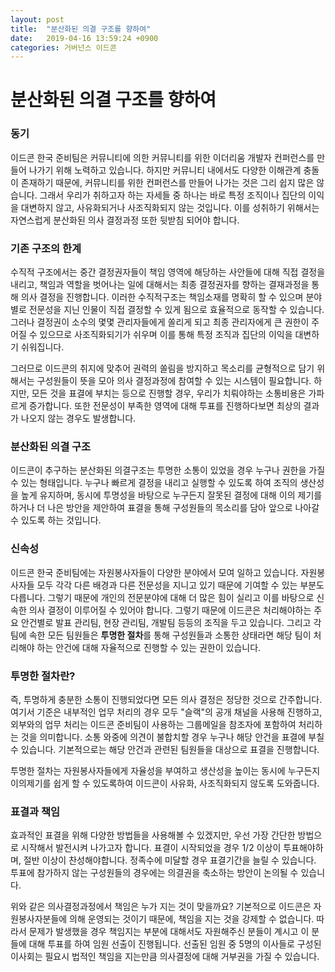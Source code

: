 ```yaml
---
layout: post
title:  "분산화된 의결 구조를 향하여"
date:   2019-04-16 13:59:24 +0900
categories: 거버넌스 이드콘
---
```


# 분산화된 의결 구조를 향하여

### 동기

이드콘 한국 준비팀은 커뮤니티에 의한 커뮤니티를 위한 이더리움 개발자 컨퍼런스를 만들어 나가기 위해 노력하고 있습니다. 하지만 커뮤니티 내에서도 다양한 이해관계 충돌이 존재하기 때문에, 커뮤니티를 위한 컨퍼런스를 만들어 나가는 것은 그리 쉽지 많은 않습니다. 그래서 우리가 취하고자 하는 자세들 중 하나는 바로 특정 조직이나 집단의 이익을 대변하지 않고, 사유화되거나 사조직화되지 않는 것입니다. 이를 성취하기 위해서는 자연스럽게 분산화된 의사 결정과정 또한 뒷받침 되어야 합니다.

### 기존 구조의 한계

수직적 구조에서는 중간 결정권자들이 책임 영역에 해당하는 사안들에 대해 직접 결정을 내리고, 책임과 역할을 벗어나는 일에 대해서는 최종 결정권자를 향하는 결재과정을 통해 의사 결정을 진행합니다. 이러한 수직적구조는 책임소재를 명확히 할 수 있으며 분야별로 전문성을 지닌 인물이 직접 결정할 수 있게 됨으로 효율적으로 동작할 수 있습니다. 그러나 결정권이 소수의 몇몇 관리자들에게 쏠리게 되고 최종 관리자에게 큰 권한이 주어질 수 있으므로 사조직화되기가 쉬우며 이를 통해 특정 조직과 집단의 이익을 대변하기 쉬워집니다. 

그러므로 이드콘의 취지에 맞추어 권력의 쏠림을 방지하고 목소리를 균형적으로 담기 위해서는 구성원들이 뜻을 모아 의사 결정과정에 참여할 수 있는 시스템이 필요합니다. 하지만, 모든 것을 표결에 부치는 등으로 진행할 경우, 우리가 치뤄야하는 소통비용은 가파르게 증가합니다. 또한 전문성이 부족한 영역에 대해 투표를 진행하다보면 최상의 결과가 나오지 않는 경우도 발생합니다.

### 분산화된 의결 구조

이드콘이 추구하는 분산화된 의결구조는 투명한 소통이 있었을 경우 누구나 권한을 가질 수 있는 형태입니다. 누구나 빠르게 결정을 내리고 실행할 수 있도록 하여 조직의 생산성을 높게 유지하며, 동시에 투명성을 바탕으로 누구든지 잘못된 결정에 대해 이의 제기를 하거나 더 나은 방안을 제안하여 표결을 통해 구성원들의 목소리를 담아 앞으로 나아갈 수 있도록 하는 것입니다.

### 신속성

이드콘 한국 준비팀에는 자원봉사자들이 다양한 분야에서 모여 일하고 있습니다. 자원봉사자들 모두 각각 다른 배경과 다른 전문성을 지니고 있기 때문에 기여할 수 있는 부분도 다릅니다. 그렇기 때문에 개인의 전문분야에 대해 더 많은 힘이 실리고 이를 바탕으로 신속한 의사 결정이 이루어질 수 있어야 합니다. 그렇기 때문에 이드콘은 처리해야하는 주요 안건별로 발표 관리팀, 현장 관리팀, 개발팀 등등의 조직을 두고 있습니다. 그리고 각 팀에 속한 모든 팀원들은 **투명한 절차**를 통해 구성원들과 소통한 상태라면 해당 팀이 처리해야 하는 안건에 대해 자율적으로 진행할 수 있는 권한이 있습니다. 

### 투명한 절차란?

즉, 투명하게 충분한 소통이 진행되었다면 모든 의사 결정은 정당한 것으로 간주합니다. 여기서 기준은 내부적인 업무 처리의 경우 모두 "슬랙"의 공개 채널을 사용해 진행하고, 외부와의 업무 처리는 이드콘 준비팀이 사용하는 그룹메일을 참조자에 포함하여 처리하는 것을 의미합니다. 소통 와중에 의견이 불합치할 경우 누구나 해당 안건을 표결에 부칠 수 있습니다. 기본적으로는 해당 안건과 관련된 팀원들을 대상으로 표결을 진행합니다. 

투명한 절차는 자원봉사자들에게 자율성을 부여하고 생산성을 높이는 동시에 누구든지 이의제기를 쉽게 할 수 있도록하여 이드콘이 사유화, 사조직화되지 않도록 도와줍니다.

### 표결과 책임

효과적인 표결을 위해 다양한 방법들을 사용해볼 수 있겠지만, 우선 가장 간단한 방법으로 시작해서 발전시켜 나가고자 합니다. 표결이 시작되었을 경우 1/2 이상이 투표해야하며, 절반 이상이 찬성해야합니다. 정족수에 미달할 경우 표결기간을 늘릴 수 있습니다. 투표에 참가하지 않는 구성원들의 경우에는 의결권을 축소하는 방안이 논의될 수 있습니다.

위와 같은 의사결정과정에서 책임은 누가 지는 것이 맞을까요? 기본적으로 이드콘은 자원봉사자분들에 의해 운영되는 것이기 때문에, 책임을 지는 것을 강제할 수 없습니다. 따라서 문제가 발생했을 경우 책임지는 부분에 대해서도 자원해주신 분들이 계시고 이 분들에 대해 투표를 하여 임원 선출이 진행됩니다. 선출된 임원 중 5명의 이사들로 구성된 이사회는 필요시 법적인 책임을 지는만큼 의사결정에 대해 거부권을 가질 수 있습니다. 
